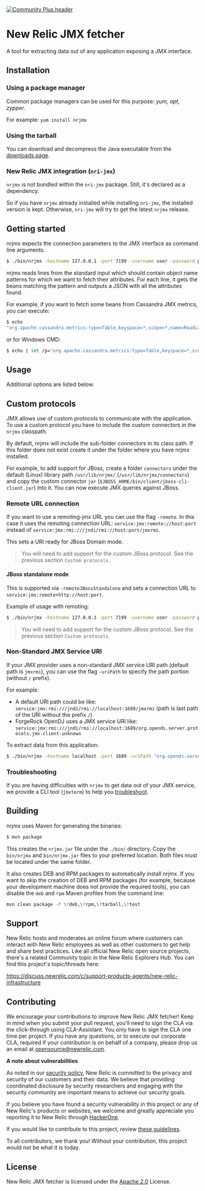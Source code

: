 [![Community Plus header](https://github.com/newrelic/opensource-website/raw/master/src/images/categories/Community_Plus.png)](https://opensource.newrelic.com/oss-category/#community-plus)

# New Relic JMX fetcher

A tool for extracting data out of any application exposing a JMX interface.

## Installation

### Using a package manager

Common package managers can be used for this purpose: *yum, apt, zypper*.

For example: `yum install nrjmx`

### Using the tarball

You can download and decompress the Java executable from the [downloads page](http://download.newrelic.com/infrastructure_agent/binaries/linux/noarch/).

### New Relic JMX integration (`nri-jmx`)

`nrjmx` is *not* bundled within the `nri-jmx` package. Still, it's declared as a dependency.

So if you have `nrjmx` already installed while installing `nri-jmx`, the installed version is kept. Otherwise, `nri-jmx` will try to get the latest `nrjmx` release.

## Getting started

nrjmx expects the connection parameters to the JMX interface as command line arguments.

```bash
$ ./bin/nrjmx -hostname 127.0.0.1 -port 7199 -username user -password pwd
```

nrjmx reads lines from the standard input which should contain object name patterns for which we want to fetch their attributes. For each line, it gets the beans matching the pattern and outputs a JSON with all the attributes found.

For example, if you want to fetch some beans from Cassandra JMX metrics, you can execute:

```bash
$ echo
"org.apache.cassandra.metrics:type=Table,keyspace=*,scope=*,name=ReadLatency" | java -jar target/nrjmx-0.0.1-SNAPSHOT-jar-with-dependencies.jar -hostname 127.0.0.1 -port 7199 -username user -password pwd
```

or for Windows CMD:

```bash
$ echo | set /p="org.apache.cassandra.metrics:type=Table,keyspace=*,scope=*,name=ReadLatency" | java -jar target/nrjmx-0.0.1-SNAPSHOT-jar-with-dependencies.jar -hostname 127.0.0.1 -port 7199 -username user -password pwd
```

## Usage

Additional options are listed below.

## Custom protocols

JMX allows use of custom protocols to communicate with the application. To use a custom protocol you have to include the custom connectors in the `nrjmx` classpath.

By default, nrjmx will include the sub-folder connectors in its class path. If this folder does not exist create it under the folder where you have nrjmx installed.

For example, to add support for JBoss, create a folder `connectors` under the default (Linux) library path `/usr/lib/nrjmx/` (`/usr/lib/nrjmx/connectors`) and copy the custom connector `jar` (`$JBOSS_HOME/bin/client/jboss-cli-client.jar`) into it. You can now execute JMX queries against JBoss.

### Remote URL connection

If you want to use a remoting-jmx URL you can use the flag `-remote`. In this case it uses the remoting connection URL: `service:jmx:remote://host:port` instead of `service:jmx:rmi:///jndi/rmi://host:port/jmxrmi`.

This sets a URI ready for JBoss Domain mode.

> You will need to add support for the custom JBoss protocol. See the previous section `Custom protocols`.

#### JBoss standalone mode

This is supported via `-remoteJBossStandalone` and sets a connection URL to `service:jmx:remote+http://host:port`.

Example of usage with remoting:

```bash
$ ./bin/nrjmx -hostname 127.0.0.1 -port 7199 -username user -password pwd -remote
```
> You will need to add support for the custom JBoss protocol. See the previous section `Custom protocols`.

### Non-Standard JMX Service URI

If your JMX provider uses a non-standard JMX service URI path (default path is `jmxrmi`), you can use the flag `-uriPath` to specify the path portion (without `/` prefix).

For example:

- A default URI path could be like: `service:jmx:rmi:///jndi/rmi://localhost:1689/jmxrmi` (path is last path of the URI without the prefix `/`)
- ForgeRock OpenDJ uses a JMX service URI like: `service:jmx:rmi:///jndi/rmi://localhost:1689/org.opends.server.protocols.jmx.client-unknown`

To extract data from this application:

```bash
$ ./bin/nrjmx -hostname localhost -port 1689 -uriPath "org.opends.server.protocols.jmx.client-unknown" -username user -password pwd
```

### Troubleshooting

If you are having difficulties with `nrjmx` to get data out of your JMX service, we provide a CLI tool (`jmxterm`) to help you [troubleshoot](./TROUBLESHOOT.md).


## Building

nrjmx uses Maven for generating the binaries:

```bash
$ mvn package
```

This creates the `nrjmx.jar` file under the `./bin/` directory. Copy the `bin/nrjmx` and `bin/nrjmx.jar` files to your preferred location. Both files must
be located under the same folder.

It also creates DEB and RPM packages to automatically install nrjmx. If you want to skip the creation of DEB and RPM packages (for example, because your development machine does not provide the required tools), you can disable the `deb` and `rpm` Maven profiles from the command line:

```bash
mvn clean package -P \!deb,\!rpm,\!tarball,\!test
```

## Support

New Relic hosts and moderates an online forum where customers can interact with New Relic employees as well as other customers to get help and share best practices. Like all official New Relic open source projects, there's a related Community topic in the New Relic Explorers Hub. You can find this project's topic/threads here:

https://discuss.newrelic.com/c/support-products-agents/new-relic-infrastructure

## Contributing
We encourage your contributions to improve New Relic JMX fetcher! Keep in mind when you submit your pull request, you'll need to sign the CLA via the click-through using CLA-Assistant. You only have to sign the CLA one time per project.
If you have any questions, or to execute our corporate CLA, required if your contribution is on behalf of a company,  please drop us an email at opensource@newrelic.com.

**A note about vulnerabilities**

As noted in our [security policy](../../security/policy), New Relic is committed to the privacy and security of our customers and their data. We believe that providing coordinated disclosure by security researchers and engaging with the security community are important means to achieve our security goals.

If you believe you have found a security vulnerability in this project or any of New Relic's products or websites, we welcome and greatly appreciate you reporting it to New Relic through [HackerOne](https://hackerone.com/newrelic).

If you would like to contribute to this project, review [these guidelines](./CONTRIBUTING.md).

To all contributors, we thank you!  Without your contribution, this project would not be what it is today.

## License
New Relic JMX fetcher is licensed under the [Apache 2.0](http://apache.org/licenses/LICENSE-2.0.txt) License.
